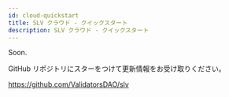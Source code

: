 ```yaml
---
id: cloud-quickstart
title: SLV クラウド - クイックスタート
description: SLV クラウド - クイックスタート
---
```


Soon.

GitHub リポジトリにスターをつけて更新情報をお受け取りください。

https://github.com/ValidatorsDAO/slv

